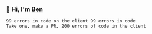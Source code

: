 <h3>👋 Hi, I'm <a href="https://www.linkedin.com/in/benswerdlow/">Ben</a></h3>

```
99 errors in code on the client 99 errors in code
Take one, make a PR, 200 errors of code in the client
```
